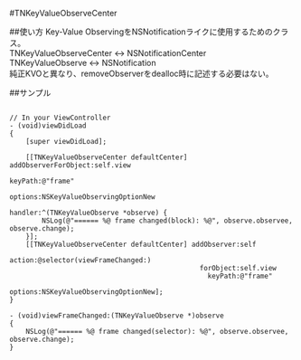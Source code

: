 #TNKeyValueObserveCenter

##使い方
Key-Value ObservingをNSNotificationライクに使用するためのクラス。  
TNKeyValueObserveCenter <-> NSNotificationCenter  
TNKeyValueObserve <-> NSNotification  
純正KVOと異なり、removeObserverをdealloc時に記述する必要はない。  

##サンプル
```objc

// In your ViewController
- (void)viewDidLoad
{
    [super viewDidLoad];
    
    [[TNKeyValueObserveCenter defaultCenter] addObserverForObject:self.view
                                                          keyPath:@"frame"
                                                          options:NSKeyValueObservingOptionNew
                                                          handler:^(TNKeyValueObserve *observe) {
        NSLog(@"====== %@ frame changed(block): %@", observe.observee, observe.change);
    }];
    [[TNKeyValueObserveCenter defaultCenter] addObserver:self
                                                  action:@selector(viewFrameChanged:)
                                               forObject:self.view
                                                 keyPath:@"frame"
                                                 options:NSKeyValueObservingOptionNew];
}

- (void)viewFrameChanged:(TNKeyValueObserve *)observe
{
    NSLog(@"====== %@ frame changed(selector): %@", observe.observee, observe.change);
}
